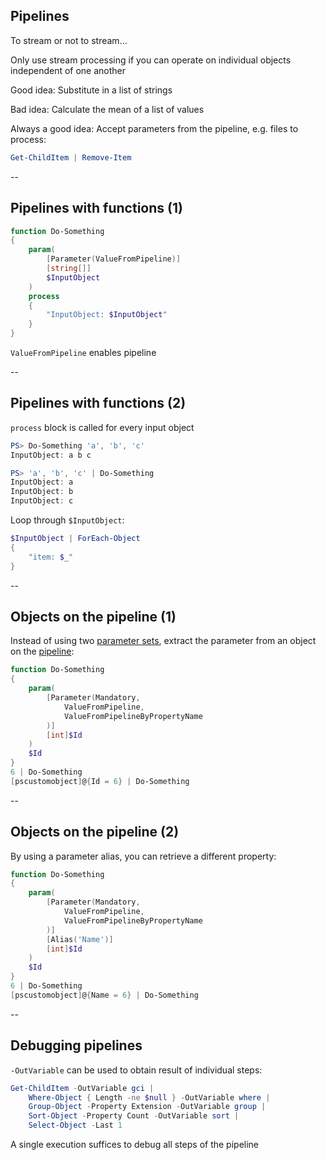 <!-- .slide: id="pipelines" -->

## Pipelines

To stream or not to stream...

Only use stream processing if you can operate on individual objects independent of one another

Good idea: Substitute in a list of strings

Bad idea: Calculate the mean of a list of values

Always a good idea: Accept parameters from the pipeline, e.g. files to process:

```powershell
Get-ChildItem | Remove-Item
```

--

<!-- .slide: id="pipeline_functions" -->

## Pipelines with functions (1)

```powershell
function Do-Something
{
    param(
        [Parameter(ValueFromPipeline)]
        [string[]]
        $InputObject
    )
    process
    {
        "InputObject: $InputObject"
    }
}
```

`ValueFromPipeline` enables pipeline

--

## Pipelines with functions (2)

`process` block is called for every input object

```powershell
PS> Do-Something 'a', 'b', 'c'
InputObject: a b c

PS> 'a', 'b', 'c' | Do-Something
InputObject: a
InputObject: b
InputObject: c
```

Loop through `$InputObject`:

```powershell
$InputObject | ForEach-Object
{
    "item: $_"
}
```

--

<!-- .slide: id="ByProperty" -->

## Objects on the pipeline (1)

Instead of using two [parameter sets](#/parameter_sets), extract the parameter from an object on the [pipeline](#/pipelines):

```powershell
function Do-Something
{
    param(
        [Parameter(Mandatory,
            ValueFromPipeline,
            ValueFromPipelineByPropertyName
        )]
        [int]$Id
    )
    $Id
}
6 | Do-Something
[pscustomobject]@{Id = 6} | Do-Something
```

--

## Objects on the pipeline (2)

By using a parameter alias, you can retrieve a different property:

```powershell
function Do-Something
{
    param(
        [Parameter(Mandatory,
            ValueFromPipeline,
            ValueFromPipelineByPropertyName
        )]
        [Alias('Name')]
        [int]$Id
    )
    $Id
}
6 | Do-Something
[pscustomobject]@{Name = 6} | Do-Something
```

--

<!-- .slide: id="debugging_pipelines" -->

## Debugging pipelines

`-OutVariable` can be used to obtain result of individual steps:

```powershell
Get-ChildItem -OutVariable gci |
    Where-Object { Length -ne $null } -OutVariable where |
    Group-Object -Property Extension -OutVariable group |
    Sort-Object -Property Count -OutVariable sort |
    Select-Object -Last 1
```

A single execution suffices to debug all steps of the pipeline
